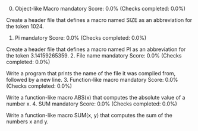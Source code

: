
0. Object-like Macro
mandatory
Score: 0.0% (Checks completed: 0.0%)

Create a header file that defines a macro named SIZE as an abbreviation for the token 1024.

1. Pi
mandatory
Score: 0.0% (Checks completed: 0.0%)

Create a header file that defines a macro named PI as an abbreviation for the token 3.14159265359.
2. File name
mandatory
Score: 0.0% (Checks completed: 0.0%)

Write a program that prints the name of the file it was compiled from, followed by a new line.
3. Function-like macro
mandatory
Score: 0.0% (Checks completed: 0.0%)

Write a function-like macro ABS(x) that computes the absolute value of a number x.
4. SUM
mandatory
Score: 0.0% (Checks completed: 0.0%)

Write a function-like macro SUM(x, y) that computes the sum of the numbers x and y.
